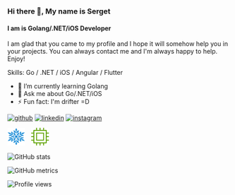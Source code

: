 ### Hi there 👋, My name is Serget
#### I am is Golang/.NET/iOS Developer

I am glad that you came to my profile and I hope it will somehow help you in your projects. You can always contact me and I'm always happy to help.
Enjoy!

Skills: Go / .NET / iOS / Angular / Flutter

- 🌱 I’m currently learning Golang 
- 💬 Ask me about Go/.NET/iOS 
- ⚡ Fun fact: I'm drifter =D 


[<img src='https://cdn.jsdelivr.net/npm/simple-icons@3.0.1/icons/github.svg' alt='github' height='40'>](https://github.com/sneiko)  [<img src='https://cdn.jsdelivr.net/npm/simple-icons@3.0.1/icons/linkedin.svg' alt='linkedin' height='40'>](https://www.linkedin.com/in/https://www.linkedin.com/in/neiko//)  [<img src='https://cdn.jsdelivr.net/npm/simple-icons@3.0.1/icons/instagram.svg' alt='instagram' height='40'>](https://www.instagram.com/s.neiko/)  

<a href='https://archiveprogram.github.com/'><img src='https://raw.githubusercontent.com/acervenky/animated-github-badges/master/assets/acbadge.gif' width='40' height='40'></a> <a href='https://docs.github.com/en/developers'><img src='https://raw.githubusercontent.com/acervenky/animated-github-badges/master/assets/devbadge.gif' width='40' height='40'></a> 

![GitHub stats](https://github-readme-stats.vercel.app/api?username=sneiko&show_icons=true)  

![GitHub metrics](https://metrics.lecoq.io/sneiko)  

![Profile views](https://gpvc.arturio.dev/sneiko)  
